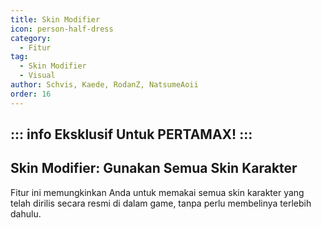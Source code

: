 ```yaml
---
title: Skin Modifier
icon: person-half-dress
category:
  - Fitur
tag:
  - Skin Modifier
  - Visual
author: Schvis, Kaede, RodanZ, NatsumeAoii
order: 16
---
```

::: info Eksklusif Untuk PERTAMAX!
:::
---
## Skin Modifier: Gunakan Semua Skin Karakter

Fitur ini memungkinkan Anda untuk memakai semua skin karakter yang telah dirilis secara resmi di dalam game, tanpa perlu membelinya terlebih dahulu.